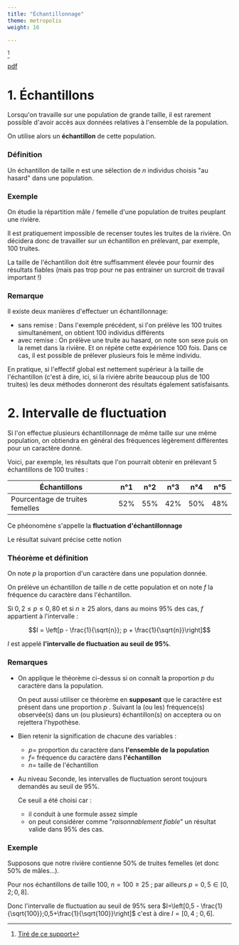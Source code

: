 ```yaml
---
title: "Échantillonnage"
theme: metropolis
weight: 16

---
```

[^1]

[pdf](/uploads/maths/seconde/16_echantillonnage.pdf)

# 1. Échantillons

Lorsqu'on travaille sur une population de grande taille, il est rarement possible d'avoir accès
aux données relatives à l'ensemble de la population.

On utilise alors un **échantillon** de cette population.

### Définition

Un échantillon de taille $n$ est une sélection de $n$ individus choisis "au hasard" dans une population.

### Exemple

On étudie la répartition mâle / femelle d'une population de truites peuplant une rivière.

Il est pratiquement impossible de recenser toutes les truites de la rivière. On décidera donc de travailler sur un échantillon en prélevant, par exemple, 100 truites.

La taille de l'échantillon doit être suffisamment élevée pour fournir des résultats fiables (mais pas trop pour ne pas entrainer un surcroit de travail important !)

### Remarque

Il existe deux manières d'effectuer un échantillonnage:

* sans remise : Dans l'exemple précédent, si l'on prélève les 100 truites simultanément, on obtient 100 individus différents
* avec remise : On prélève une truite au hasard, on note son sexe puis on la remet dans la rivière. Et on répète cette expérience 100 fois. Dans ce cas, il est possible de prélever plusieurs fois le même individu.

En pratique, si l'effectif global est nettement supérieur à la taille de l'échantillon (c'est à dire, ici, si la rivière abrite beaucoup plus de 100 truites) les deux méthodes donneront des résultats également satisfaisants.


# 2. Intervalle de fluctuation

Si l'on effectue plusieurs échantillonnage de même taille sur une même population, on obtiendra en général des fréquences légèrement différentes pour un caractère donné.

Voici, par exemple, les résultats que l'on pourrait obtenir en prélevant 5 échantillons de 100 truites :

| Échantillons                    | n°1 | n°2 | n°3 | n°4 | n°5 |
|---------------------------------|-----|-----|-----|-----|-----|
| Pourcentage de truites femelles | 52% | 55% | 42% | 50% | 48% |

Ce phéonomène s'appelle la **fluctuation d'échantillonnage**

Le résultat suivant précise cette notion

### Théorème et définition

On note $p$ la proportion d'un caractère dans une population donnée.

On prélève un échantillon de taille $n$ de cette population et on note $f$ la fréquence du caractère dans l'échantillon.

Si $0,2 \leqslant p \leqslant 0,80$ et si $n\geqslant 25$ alors, dans au moins 95% des cas, $f$  appartient à l'intervalle :

$$I = \left[p - \frac{1}{\sqrt{n}}; p + \frac{1}{\sqrt{n}}\right]$$

$I$ est appelé **l'intervalle de fluctuation au seuil de 95%**.

### Remarques

* On applique le théorème ci-dessus si on connaît la proportion $p$ du caractère dans la population.

    On peut aussi utiliser ce théorème en **supposant** que le caractère est présent dans une proportion $p$ . Suivant la (ou les) fréquence(s) observée(s) dans un (ou plusieurs) échantillon(s) on acceptera ou on rejettera l'hypothèse.

* Bien retenir la signification de chacune des variables :

    * $p =$ proportion du caractère dans **l'ensemble de la population**
    * $f =$ fréquence du caractère dans **l'échantillon**
    * $n =$ taille de l'échantillon
* Au niveau Seconde, les intervalles de fluctuation seront toujours demandés au seuil de 95%.

    Ce seuil a été choisi car :

    * il conduit à une formule assez simple
    * on peut considérer comme "_raisonnablement fiable_" un résultat valide dans 95% des cas.

### Exemple

Supposons que notre rivière contienne 50% de truites femelles (et donc 50% de mâles...).

Pour nos échantillons de taille 100, $n=100\geqslant 25$ ; par ailleurs $p=0,5 \in \left[0,2 ; 0,8\right]$.

Donc l'intervalle de fluctuation au seuil de 95% sera $I=\left[0,5 - \frac{1}{\sqrt{100}};0,5+\frac{1}{\sqrt{100}}\right]$ c'est à dire $I=\left[0,4~;~0,6\right]$.

[^1]: [Tiré de ce support](https://www.maths-cours.fr/cours/statistiques-echantillonnage)
